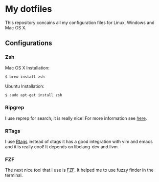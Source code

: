 # My dotfiles

This repository concains all my configuration files for Linux, Windows and Mac OS X.

## Configurations

### Zsh

Mac OS X Installation:
```sh
$ brew install zsh
```

Ubuntu Installation:
```sh
$ sudo apt-get install zsh
```

### Ripgrep

I use reprep for search, it is really nice! For more information see [here](https://github.com/BurntSushi/ripgrep).

### RTags

I use [Rtags](https://github.com/Andersbakken/rtags) instead of ctags it has a good integration with vim and emacs and it is really cool!
It depends on libclang-dev and llvm.

### FZF

The next nice tool that I use is [FZF](https://github.com/junegunn/fzf). It helped me to use fuzzy finder in the terminal.
